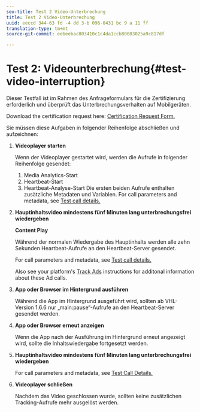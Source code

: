 ```yaml
---
seo-title: Test 2 Video-Unterbrechung
title: Test 2 Video-Unterbrechung
uuid: eeccd 344-63 fd -4 dd 3-b 096-0431 bc 9 a 11 ff
translation-type: tm+mt
source-git-commit: ee6eebac803410c1c4da1ccb80083025a9c817df

---
```



# Test 2: Videounterbrechung{#test-video-interruption}

Dieser Testfall ist im Rahmen des Anfrageformulars für die Zertifizierung erforderlich und überprüft das Unterbrechungsverhalten auf Mobilgeräten.

Download the certification request here: [Certification Request Form.](cert_req_form_nielsen.docx)

Sie müssen diese Aufgaben in folgender Reihenfolge abschließen und aufzeichnen:

1. **Videoplayer starten**

   Wenn der Videoplayer gestartet wird, werden die Aufrufe in folgender Reihenfolge gesendet:

   1. Media Analytics-Start
   1. Heartbeat-Start
   1. Heartbeat-Analyse-Start
   Die ersten beiden Aufrufe enthalten zusätzliche Metadaten und Variablen. For call parameters and metadata, see [Test call details.](../../sdk-implement/validation/test-call-details.md)

1. **Hauptinhaltsvideo mindestens fünf Minuten lang unterbrechungsfrei wiedergeben**

   **Content Play**

   Während der normalen Wiedergabe des Hauptinhalts werden alle zehn Sekunden Heartbeat-Aufrufe an den Heartbeat-Server gesendet.

   For call parameters and metadata, see [Test call details.](../../sdk-implement/validation/test-call-details.md)

   Also see your platform's [Track Ads](../../sdk-implement/track-ads/track-ads-overview.md) instructions for additonal information about these Ad calls.

1. **App oder Browser im Hintergrund ausführen**

   Während die App im Hintergrund ausgeführt wird, sollten ab VHL-Version 1.6.6 nur „main:pause“-Aufrufe an den Heartbeat-Server gesendet werden.

1. **App oder Browser erneut anzeigen**

   Wenn die App nach der Ausführung im Hintergrund erneut angezeigt wird, sollte die Inhaltswiedergabe fortgesetzt werden.

1. **Hauptinhaltsvideo mindestens fünf Minuten lang unterbrechungsfrei wiedergeben**

   For call parameters and metadata, see [Test Call Details.](../../sdk-implement/validation/test-call-details.md)

1. **Videoplayer schließen**

   Nachdem das Video geschlossen wurde, sollten keine zusätzlichen Tracking-Aufrufe mehr ausgelöst werden.

